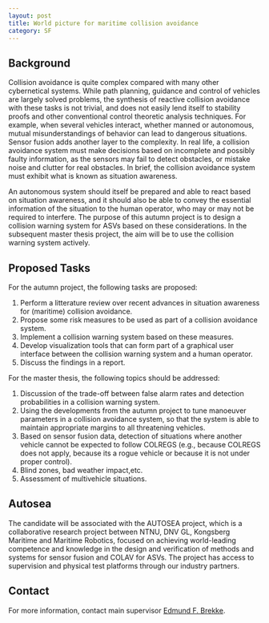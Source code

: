 ```yaml
---
layout: post
title: World picture for maritime collision avoidance
category: SF
---
```

## Background

Collision avoidance is quite complex compared with many other cybernetical systems. While path planning, guidance and control of vehicles are largely solved problems, the synthesis of reactive collision avoidance with these tasks is not trivial, and does not easily lend itself to stability proofs and other conventional control theoretic analysis techniques. For example, when several vehicles interact, whether manned or autonomous, mutual misunderstandings of behavior can lead to dangerous situations. Sensor fusion adds another layer to the complexity. In real life, a collision avoidance system must make decisions based on incomplete and possibly faulty information, as the sensors may fail to detect obstacles, or mistake noise and clutter for real obstacles. In brief, the collision avoidance system must exhibit what is known as situation awareness.

An autonomous system should itself be prepared and able to react based on situation awareness, and it should also be able to convey the essential information of the situation to the human operator, who may or may not be required to interfere. The purpose of this autumn project is to design a collision warning system for ASVs based on these considerations. In the subsequent master thesis project, the aim will be to use the collision warning system actively. 

## Proposed Tasks
For the autumn project, the following tasks are proposed:

1. Perform a litterature review over recent advances in situation awareness for (maritime) collision avoidance.
2. Propose some risk measures to be used as part of a collision avoidance system.
3. Implement a collision warning system based on these measures. 
4. Develop visualization tools that can form part of a graphical user interface between the collision warning system and a human operator.
5. Discuss the findings in a report.

For the master thesis, the following topics should be addressed:

1. Discussion of the trade-off between false alarm rates and detection probabilities in a collision warning system.
2. Using the developments from the autumn project to tune manoeuver parameters in a collision avoidance system, so that the system is able to maintain appropriate margins to all threatening vehicles.
3. Based on sensor fusion data, detection of situations where another vehicle cannot be expected to follow COLREGS (e.g., because COLREGS does not apply, because its a rogue vehicle or because it is not under proper control).
4. Blind zones, bad weather impact,etc.
5. Assessment of multivehicle situations.

## Autosea
The candidate will be associated with the AUTOSEA project, which is a collaborative research project between NTNU, DNV GL, Kongsberg Maritime and Maritime Robotics, focused on achieving world-leading competence and knowledge in the design and verification of methods and systems for sensor fusion and COLAV for ASVs. The project has access to supervision and physical test platforms through our industry partners.

## Contact
For more information, contact main supervisor [Edmund F. Brekke](http://www.ntnu.no/ansatte/edmundfo).
